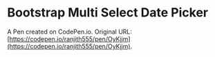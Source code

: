 # Bootstrap Multi Select Date Picker

A Pen created on CodePen.io. Original URL: [https://codepen.io/ranjith555/pen/OyKjjm](https://codepen.io/ranjith555/pen/OyKjjm).

